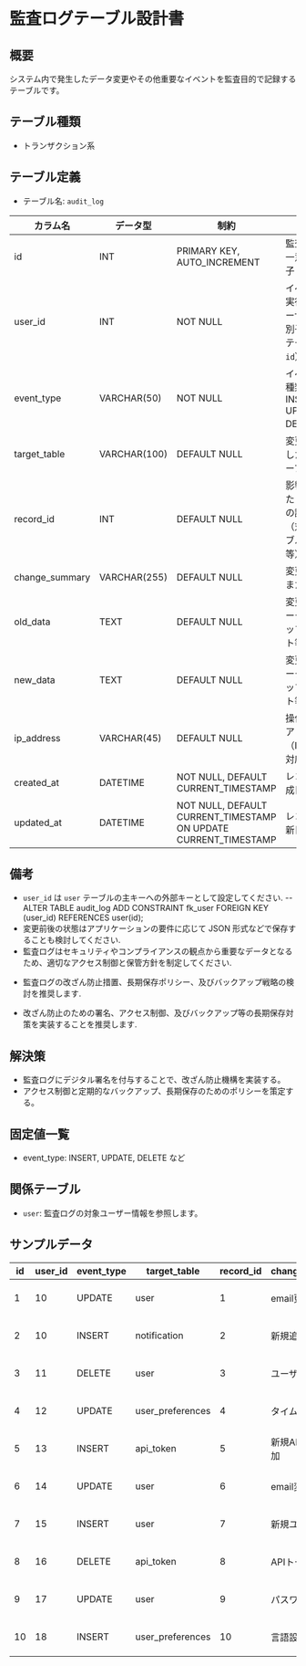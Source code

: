 # 監査ログテーブル設計書

## 概要

システム内で発生したデータ変更やその他重要なイベントを監査目的で記録するテーブルです。

## テーブル種類
- トランザクション系

## テーブル定義

- テーブル名: `audit_log`

| カラム名       | データ型      | 制約                                                          | 説明                                             |
|----------------|---------------|---------------------------------------------------------------|--------------------------------------------------|
| id             | INT           | PRIMARY KEY, AUTO_INCREMENT                                   | 監査ログの一意な識別子                              |
| user_id        | INT           | NOT NULL                                                      | イベントを実行したユーザーの識別子（`user` テーブルの `id`） |
| event_type     | VARCHAR(50)   | NOT NULL                                                      | イベントの種類（例: INSERT, UPDATE, DELETE 等）        |
| target_table   | VARCHAR(100)  | DEFAULT NULL                                                  | 変更が発生した対象テーブル名                        |
| record_id      | INT           | DEFAULT NULL                                                  | 影響を受けたレコードの識別子（対象テーブルの `id` 等）      |
| change_summary | VARCHAR(255)  | DEFAULT NULL                                                  | 変更の概要または理由                              |
| old_data       | TEXT          | DEFAULT NULL                                                  | 変更前のデータ（スナップショット等）                 |
| new_data       | TEXT          | DEFAULT NULL                                                  | 変更後のデータ（スナップショット等）                 |
| ip_address     | VARCHAR(45)   | DEFAULT NULL                                                  | 操作時のIPアドレス（IPv4/IPv6対応）                |
| created_at     | DATETIME      | NOT NULL, DEFAULT CURRENT_TIMESTAMP                           | レコード作成日時                                |
| updated_at     | DATETIME      | NOT NULL, DEFAULT CURRENT_TIMESTAMP ON UPDATE CURRENT_TIMESTAMP | レコード更新日時                                |

## 備考

- `user_id` は `user` テーブルの主キーへの外部キーとして設定してください.
-- ALTER TABLE audit_log ADD CONSTRAINT fk_user FOREIGN KEY (user_id) REFERENCES user(id);
- 変更前後の状態はアプリケーションの要件に応じて JSON 形式などで保存することも検討してください.
- 監査ログはセキュリティやコンプライアンスの観点から重要なデータとなるため、適切なアクセス制御と保管方針を制定してください.
+ 監査ログの改ざん防止措置、長期保存ポリシー、及びバックアップ戦略の検討を推奨します.
- 改ざん防止のための署名、アクセス制御、及びバックアップ等の長期保存対策を実装することを推奨します.

## 解決策
- 監査ログにデジタル署名を付与することで、改ざん防止機構を実装する。
- アクセス制御と定期的なバックアップ、長期保存のためのポリシーを策定する。

## 固定値一覧
- event_type: INSERT, UPDATE, DELETE など

## 関係テーブル
- `user`: 監査ログの対象ユーザー情報を参照します。

## サンプルデータ

| id | user_id | event_type | target_table | record_id | change_summary      | old_data   | new_data                                     | ip_address      | created_at           | updated_at           |
|----|---------|------------|--------------|-----------|---------------------|------------|----------------------------------------------|-----------------|----------------------|----------------------|
| 1  | 10      | UPDATE     | user         | 1         | email更新           | {}         | {"email": "new@example.com"}                 | 192.168.1.100   | 2023-10-01 00:00:00  | 2023-10-01 00:00:00  |
| 2  | 10      | INSERT     | notification | 2         | 新規追加            | {}         | {"message": "新規通知"}                      | 192.168.1.102   | 2023-11-05 00:00:00  | 2023-11-05 00:00:00  |
| 3  | 11      | DELETE     | user         | 3         | ユーザー削除        | {}         | {}                                          | 192.168.1.103   | 2023-12-01 00:00:00  | 2023-12-01 00:00:00  |
| 4  | 12      | UPDATE     | user_preferences | 4       | タイムゾーン更新   | {}         | {"timezone": "UTC"}                          | 192.168.1.105   | 2023-12-15 00:00:00  | 2023-12-15 00:00:00  |
| 5  | 13      | INSERT     | api_token        | 5       | 新規APIトークン追加 | {}         | {"token": "new_api_token"}                   | 192.168.1.112   | 2023-12-20 00:00:00  | 2023-12-20 00:00:00  |
| 6  | 14      | UPDATE     | user             | 6       | email変更           | {"email": "old@example.com"} | {"email": "updated@example.com"} | 192.168.1.116   | 2023-12-25 00:00:00  | 2023-12-25 00:00:00  |
| 7  | 15      | INSERT     | user             | 7       | 新規ユーザー追加    | {}         | {"username": "new_user"}                     | 192.168.1.120   | 2024-01-01 00:00:00  | 2024-01-01 00:00:00  |
| 8  | 16      | DELETE     | api_token        | 8       | APIトークン削除     | {}         | {}                                          | 192.168.1.125   | 2024-01-05 00:00:00  | 2024-01-05 00:00:00  |
| 9  | 17      | UPDATE     | user             | 9       | パスワード変更      | {}         | {"password": "new_password"}                 | 192.168.1.130   | 2024-01-10 00:00:00  | 2024-01-10 00:00:00  |
| 10 | 18      | INSERT     | user_preferences | 10      | 言語設定追加        | {}         | {"language": "ja"}                           | 192.168.1.135   | 2024-01-15 00:00:00  | 2024-01-15 00:00:00  |
